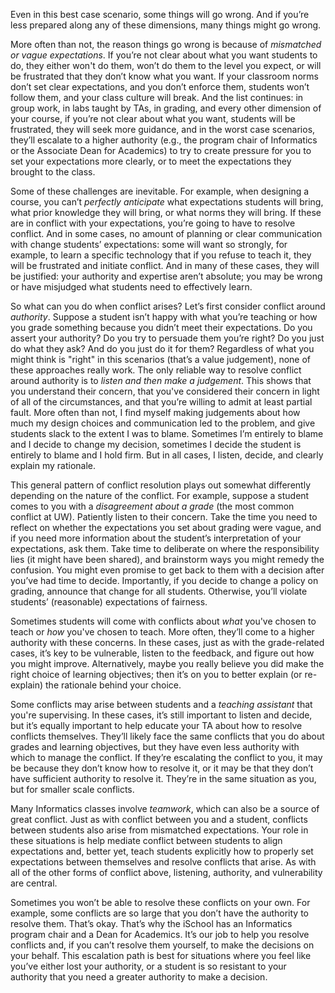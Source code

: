 Even in this best case scenario, some things will go wrong. And if you’re less prepared along any of these dimensions, many things might go wrong.

More often than not, the reason things go wrong is because of *mismatched or vague expectations*. If you’re not clear about what you want students to do, they either won't do them, won’t do them to the level you expect, or will be frustrated that they don’t know what you want. If your classroom norms don’t set clear expectations, and you don’t enforce them, students won’t follow them, and your class culture will break. And the list continues: in group work, in labs taught by TAs, in grading, and every other dimension of your course, if you’re not clear about what you want, students will be frustrated, they will seek more guidance, and in the worst case scenarios, they’ll escalate to a higher authority (e.g., the program chair of Informatics or the Associate Dean for Academics) to try to create pressure for you to set your expectations more clearly, or to meet the expectations they brought to the class.

Some of these challenges are inevitable. For example, when designing a course, you can’t *perfectly anticipate* what expectations students will bring, what prior knowledge they will bring, or what norms they will bring. If these are in conflict with your expectations, you’re going to have to resolve conflict. And in some cases, no amount of planning or clear communication with change students’ expectations: some will want so strongly, for example, to learn a specific technology that if you refuse to teach it, they will be frustrated and initiate conflict. And in many of these cases, they will be justified: your authority and expertise aren’t absolute; you may be wrong or have misjudged what students need to effectively learn.

So what can you do when conflict arises? Let’s first consider conflict around *authority*. Suppose a student isn’t happy with what you’re teaching or how you grade something because you didn’t meet their expectations. Do you assert your authority? Do you try to persuade them you’re right? Do you just do what they ask? And do you just do it for them? Regardless of what you might think is "right" in this scenarios (that’s a value judgement), none of these approaches really work. The only reliable way to resolve conflict around authority is to *listen and then make a judgement*. This shows that you understand their concern, that you've considered their concern in light of all of the circumstances, and that you’re willing to admit at least partial fault. More often than not, I find myself making judgements about how much my design choices and communication led to the problem, and give students slack to the extent I was to blame. Sometimes I’m entirely to blame and I decide to change my decision, sometimes I decide the student is entirely to blame and I hold firm. But in all cases, I listen, decide, and clearly explain my rationale.

This general pattern of conflict resolution plays out somewhat differently depending on the nature of the conflict. For example, suppose a student comes to you with a *disagreement about a grade* (the most common conflict at UW). Patiently listen to their concern. Take the time you need to reflect on whether the expectations you set about grading were vague, and if you need more information about the student’s interpretation of your expectations, ask them. Take time to deliberate on where the responsibility lies (it might have been shared), and brainstorm ways you might remedy the confusion. You might even promise to get back to them with a decision after you’ve had time to decide. Importantly, if you decide to change a policy on grading, announce that change for all students. Otherwise, you’ll violate students’ (reasonable) expectations of fairness.

Sometimes students will come with conflicts about *what* you've chosen to teach or *how* you've chosen to teach. More often, they’ll come to a higher authority with these concerns. In these cases, just as with the grade-related cases, it’s key to be vulnerable, listen to the feedback, and figure out how you might improve. Alternatively, maybe you really believe you did make the right choice of learning objectives; then it’s on you to better explain (or re-explain) the rationale behind your choice.

Some conflicts may arise between students and a *teaching assistant* that you're supervising. In these cases, it’s still important to listen and decide, but it’s equally important to help educate your TA about how to resolve conflicts themselves. They’ll likely face the same conflicts that you do about grades and learning objectives, but they have even less authority with which to manage the conflict. If they’re escalating the conflict to you, it may be because they don’t know how to resolve it, or it may be that they don’t have sufficient authority to resolve it. They’re in the same situation as you, but for smaller scale conflicts. 

Many Informatics classes involve *teamwork*, which can also be a source of great conflict. Just as with conflict between you and a student, conflicts between students also arise from mismatched expectations. Your role in these situations is help mediate conflict between students to align expectations and, better yet, teach students explicitly how to properly set expectations between themselves and resolve conflicts that arise. As with all of the other forms of conflict above, listening, authority, and vulnerability are central.

Sometimes you won’t be able to resolve these conflicts on your own. For example, some conflicts are so large that you don’t have the authority to resolve them. That’s okay. That’s why the iSchool has an Informatics program chair and a Dean for Academics. It’s our job to help you resolve conflicts and, if you can’t resolve them yourself, to make the decisions on your behalf. This escalation path is best for situations where you feel like you’ve either lost your authority, or a student is so resistant to your authority that you need a greater authority to make a decision.
